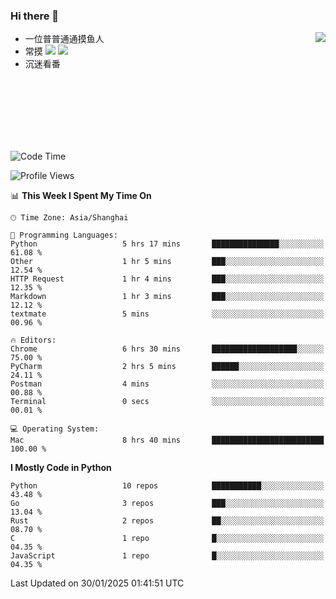 ### Hi there 👋


<a href="https://github.com/yanlc39">
  <img align="right" src="https://github-readme-stats.vercel.app/api?username=yanlc39&show_icons=true&hide_border=true&icon_color=586069&title_color=a0a9af">
</a>

- 一位普普通通摸鱼人
- 常摸 ![](https://img.shields.io/badge/-Python-3e74a2?style=flat-square&logo=Python&logoColor=fff) ![](https://img.shields.io/badge/-C%2B%2B-brightgreen?style=flat-square)
- 沉迷看番



<br><br><br><br><br><br>


<!--START_SECTION:waka-->
![Code Time](http://img.shields.io/badge/Code%20Time-764%20hrs%2057%20mins-blue)

![Profile Views](http://img.shields.io/badge/Profile%20Views-0-blue)

📊 **This Week I Spent My Time On** 

```text
🕑︎ Time Zone: Asia/Shanghai

💬 Programming Languages: 
Python                   5 hrs 17 mins       ███████████████░░░░░░░░░░   61.08 % 
Other                    1 hr 5 mins         ███░░░░░░░░░░░░░░░░░░░░░░   12.54 % 
HTTP Request             1 hr 4 mins         ███░░░░░░░░░░░░░░░░░░░░░░   12.35 % 
Markdown                 1 hr 3 mins         ███░░░░░░░░░░░░░░░░░░░░░░   12.12 % 
textmate                 5 mins              ░░░░░░░░░░░░░░░░░░░░░░░░░   00.96 % 

🔥 Editors: 
Chrome                   6 hrs 30 mins       ███████████████████░░░░░░   75.00 % 
PyCharm                  2 hrs 5 mins        ██████░░░░░░░░░░░░░░░░░░░   24.11 % 
Postman                  4 mins              ░░░░░░░░░░░░░░░░░░░░░░░░░   00.88 % 
Terminal                 0 secs              ░░░░░░░░░░░░░░░░░░░░░░░░░   00.01 % 

💻 Operating System: 
Mac                      8 hrs 40 mins       █████████████████████████   100.00 % 
```

**I Mostly Code in Python** 

```text
Python                   10 repos            ███████████░░░░░░░░░░░░░░   43.48 % 
Go                       3 repos             ███░░░░░░░░░░░░░░░░░░░░░░   13.04 % 
Rust                     2 repos             ██░░░░░░░░░░░░░░░░░░░░░░░   08.70 % 
C                        1 repo              █░░░░░░░░░░░░░░░░░░░░░░░░   04.35 % 
JavaScript               1 repo              █░░░░░░░░░░░░░░░░░░░░░░░░   04.35 % 
```




 Last Updated on 30/01/2025 01:41:51 UTC
<!--END_SECTION:waka-->
